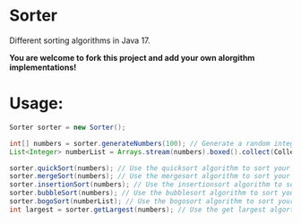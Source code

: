 # Sorter
Different sorting algorithms in Java 17.

**You are welcome to fork this project and add your own alorgithm implementations!**

# Usage:
```java
Sorter sorter = new Sorter();

int[] numbers = sorter.generateNumbers(100); // Generate a random integer array of size n.
List<Integer> numberList = Arrays.stream(numbers).boxed().collect(Collectors.toList()); // Use the randomly generated array converted to a list to be used in the bogoSort() method.

sorter.quickSort(numbers); // Use the quicksort algorithm to sort your array.
sorter.mergeSort(numbers); // Use the mergesort algorithm to sort your array.
sorter.insertionSort(numbers); // Use the insertionsort algorithm to sort your array.
sorter.bubbleSort(numbers); // Use the bubblesort algorithm to sort your array.
sorter.bogoSort(numberList); // Use the bogosort algorithm to sort your array.
int largest = sorter.getLargest(numbers); // Use the get largest algorthm to get the largest element in the array.
```
